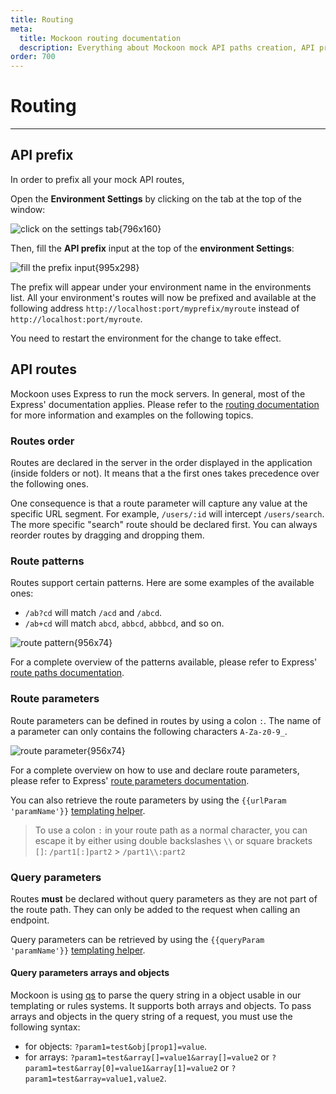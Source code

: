 ```yaml
---
title: Routing
meta:
  title: Mockoon routing documentation
  description: Everything about Mockoon mock API paths creation, API prefix, route parameters, query strings, wildcards and more
order: 700
---
```


# Routing

---

## API prefix

In order to prefix all your mock API routes,

Open the **Environment Settings** by clicking on the tab at the top of the window:

![click on the settings tab{796x160}](docs-img:open-environment-settings.png)

Then, fill the **API prefix** input at the top of the **environment Settings**:

![fill the prefix input{995x298}](docs-img:environment-prefix.png)

The prefix will appear under your environment name in the environments list. All your environment's routes will now be prefixed and available at the following address `http://localhost:port/myprefix/myroute` instead of `http://localhost:port/myroute`.

You need to restart the environment for the change to take effect.

## API routes

Mockoon uses Express to run the mock servers. In general, most of the Express' documentation applies. Please refer to the [routing documentation](https://expressjs.com/en/guide/routing.html) for more information and examples on the following topics.

### Routes order

Routes are declared in the server in the order displayed in the application (inside folders or not). It means that a the first ones takes precedence over the following ones.

One consequence is that a route parameter will capture any value at the specific URL segment. For example, `/users/:id` will intercept `/users/search`. The more specific "search" route should be declared first. You can always reorder routes by dragging and dropping them.

### Route patterns

Routes support certain patterns. Here are some examples of the available ones:

- `/ab?cd` will match `/acd` and `/abcd`.
- `/ab+cd` will match `abcd`, `abbcd`, `abbbcd`, and so on.

![route pattern{956x74}](docs-img:route-patterns.png)

For a complete overview of the patterns available, please refer to Express' [route paths documentation](https://expressjs.com/en/guide/routing.html#route-paths).

### Route parameters

Route parameters can be defined in routes by using a colon `:`. The name of a parameter can only contains the following characters `A-Za-z0-9_`.

![route parameter{956x74}](docs-img:route-params.png)

For a complete overview on how to use and declare route parameters, please refer to Express' [route parameters documentation](https://expressjs.com/en/guide/routing.html#route-parameters).

You can also retrieve the route parameters by using the `{{urlParam 'paramName'}}` [templating helper](docs:templating/mockoon-request-helpers#urlparam).

> To use a colon `:` in your route path as a normal character, you can escape it by either using double backslashes `\\` or square brackets `[]`:
> `/part1[:]part2` > `/part1\\:part2`

### Query parameters

Routes **must** be declared without query parameters as they are not part of the route path. They can only be added to the request when calling an endpoint.

Query parameters can be retrieved by using the `{{queryParam 'paramName'}}` [templating helper](docs:templating/mockoon-request-helpers#queryparam).

#### Query parameters arrays and objects

Mockoon is using [qs](https://www.npmjs.com/package/qs) to parse the query string in a object usable in our templating or rules systems. It supports both arrays and objects.
To pass arrays and objects in the query string of a request, you must use the following syntax:

- for objects: `?param1=test&obj[prop1]=value`.
- for arrays: `?param1=test&array[]=value1&array[]=value2` or `?param1=test&array[0]=value1&array[1]=value2` or `?param1=test&array=value1,value2`.
